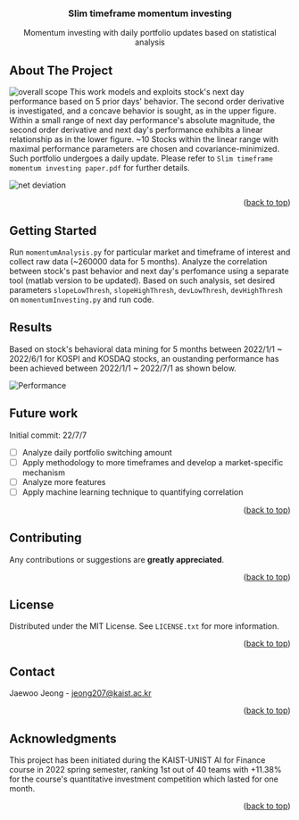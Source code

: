 
<div id="top"></div>
<!--
*** Thanks for checking out the Best-README-Template. If you have a suggestion
*** that would make this better, please fork the repo and create a pull request
*** or simply open an issue with the tag "enhancement".
*** Don't forget to give the project a star!
*** Thanks again! Now go create something AMAZING! :D
-->



<!-- PROJECT SHIELDS -->
<!--
*** I'm using markdown "reference style" links for readability.
*** Reference links are enclosed in brackets [ ] instead of parentheses ( ).
*** See the bottom of this document for the declaration of the reference variables
*** for contributors-url, forks-url, etc. This is an optional, concise syntax you may use.
*** https://www.markdownguide.org/basic-syntax/#reference-style-links
-->

<h3 align="center">Slim timeframe momentum investing</h3>

  <p align="center">
    Momentum investing with daily portfolio updates based on statistical analysis
    <br />
  </p>
</div>


<!-- ABOUT THE PROJECT -->
## About The Project

![overall scope](https://user-images.githubusercontent.com/84615464/177702792-554f7105-ff95-4293-8ab5-858768a17999.png)
This work models and exploits stock's next day performance based on 5 prior days' behavior. The second order derivative is investigated, and a concave behavior is sought, as in the upper figure. Within a small range of next day performance's absolute magnitude, the second order derivative and next day's performance exhibits a linear relationship as in the lower figure. ~10 Stocks within the linear range with maximal performance parameters are chosen and covariance-minimized. Such portfolio undergoes a daily update. Please refer to `Slim timeframe momentum investing paper.pdf` for further details.

![net deviation](https://user-images.githubusercontent.com/84615464/177710131-9ef41b19-cd24-4c9a-8fce-75d37efe5e75.png)

<p align="right">(<a href="#top">back to top</a>)</p>




<!-- GETTING STARTED -->
## Getting Started

Run `momentumAnalysis.py` for particular market and timeframe of interest and collect raw data (~260000 data for 5 months). Analyze the correlation between stock's past behavior and next day's perfomance using a separate tool (matlab version to be updated). Based on such analysis, set desired parameters `slopeLowThresh`, `slopeHighThresh`, `devLowThresh`, `devHighThresh` on `momentumInvesting.py` and run code.

## Results
Based on stock's behavioral data mining for 5 months between 2022/1/1 ~ 2022/6/1 for KOSPI and KOSDAQ stocks, an oustanding performance has been achieved between 2022/1/1 ~ 2022/7/1 as shown below.

![Performance](https://user-images.githubusercontent.com/84615464/177713064-6949e00b-9314-4125-bd09-16cd97c817c7.png)


<!-- ROADMAP -->
## Future work
Initial commit: 22/7/7
- [ ] Analyze daily portfolio switching amount
- [ ] Apply methodology to more timeframes and develop a market-specific mechanism
- [ ] Analyze more features 
- [ ] Apply machine learning technique to quantifying correlation

<p align="right">(<a href="#top">back to top</a>)</p>



<!-- CONTRIBUTING -->
## Contributing

Any contributions or suggestions are **greatly appreciated**.

<p align="right">(<a href="#top">back to top</a>)</p>



<!-- LICENSE -->
## License

Distributed under the MIT License. See `LICENSE.txt` for more information.

<p align="right">(<a href="#top">back to top</a>)</p>



<!-- CONTACT -->
## Contact

Jaewoo Jeong - jeong207@kaist.ac.kr

<p align="right">(<a href="#top">back to top</a>)</p>



<!-- ACKNOWLEDGMENTS -->
## Acknowledgments

This project has been initiated during the KAIST-UNIST AI for Finance course in 2022 spring semester, ranking 1st out of 40 teams with +11.38% for the course's quantitative investment competition which lasted for one month.

<p align="right">(<a href="#top">back to top</a>)</p>


